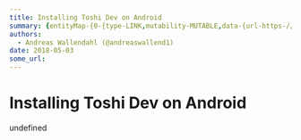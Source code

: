 ```yaml
---
title: Installing Toshi Dev on Android
summary: {entityMap-{0-{type-LINK,mutability-MUTABLE,data-{url-https-//github.com/toshiapp/toshi-android-client/releases/latest,target-_self},1-{type-LINK,mutability-MUTABLE,data-{url-https-//www.androidcentral.com/unknown-sources,target-_self}},blocks-[{key-foo,text-,type-unstyled,depth-0,inlineStyleRanges-,entityRanges-,data-{}},{key-1qt7c,text-,type-atomic,depth-0,inlineStyleRanges-,entityRanges-,data-{src-https-//files.readme.io/06e45c3-display_image.png,type-image,display-medium},{key-9af45,text-Tos
authors:
  - Andreas Wallendahl (@andreaswallend1)
date: 2018-05-03
some_url: 
---
```


# Installing Toshi Dev on Android


undefined